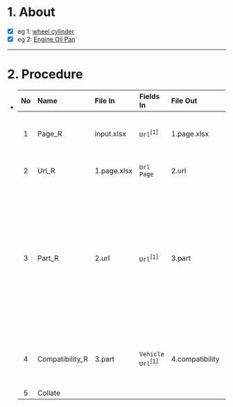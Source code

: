 # 1. About

- [x] eg 1: [wheel cylinder](https://www.dormanproducts.com/gsearch.aspx?type=keyword&origin=keyword&q=wheel%2520cylinder&start=0&num=100)
- [x] eg 2: [Engine Oil Pan](https://www.dormanproducts.com/gsearch.aspx?type=keyword&origin=keyword&q=Engine%2520Oil%2520Pan&start=0&num=100)

- - -

# 2. Procedure

- |No|Name|File In|Fields In|File Out|Fields Out|
  |:-:|:-|:-|:-|:-|:-|
  |1|Page_R|input.xlsx|`Url`<sup>[1]</sup>|1.page.xlsx|A. `No`<sup>\*</sup><sub>[int、Sort: True]</sub><br />B. `Url`<sup>[1]</sup><br />C. `SKU Count`<sub>[int]</sub><br />D. `Page`<sub>[int]</sub>|
  |2|Url_R|1.page.xlsx|`Url`<br />`Page`|2.url|A. `No`<sub>[int]</sub><br />B. `Url`<sub>[Sort: Occurrence]</sub>|
  |3|Part_R|2.url|`Url`<sup>[1]</sup>|3.part|A. `No`<sup>\*</sup><sub>[int]</sub><br />B. `Type`<sub>[Sort: True]</sub><br />C. `Part Number`<sub>[Sort: True]</sub><br />D. `Brand`<br />E. `Description`<br />F. `Warning`<br />G. `Application Summary`<br />H. `OEM`<br />I. `Picture`<sub>[null]</sub><br />J. `Url`<sup>[1]</sup><br />K. `Json_Src`<br />L. `Vehicle Url`<br />M. `Json_Specification`|
  |4|Compatibility_R|3.part|`Vehicle Url`<sup>[1]</sup>|4.compatibility|A. `Vehicle Url`<sup>[1]</sup><sub>[Sort: True]</sub><br />B. `Page`<sub>[int、Sort: True]</sub><br />C. `Row`<sub>[int、Sort: True]</sub><br />... `Dorman兼容表`|
  |5|Collate|||||
